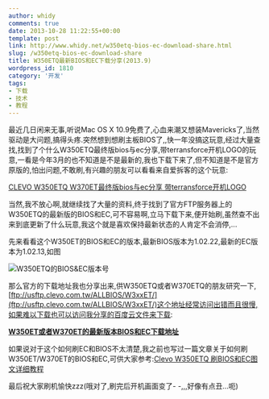 ```yaml
---
author: whidy
comments: true
date: 2013-10-28 11:22:55+00:00
template: post
link: http://www.whidy.net/w350etq-bios-ec-download-share.html
slug: /w350etq-bios-ec-download-share
title: W350ETQ最新BIOS和EC下载分享(2013.9)
wordpress_id: 1810
category: '开发'
tags:
- 下载
- 技术
- 教程
---
```


最近几日闲来无事,听说Mac OS X 10.9免费了,心血来潮又想装Mavericks了,当然驱动是大问题,搞得头疼.突然想到想刷主板BIOS了,,快一年没搞这玩意,经过大量查找,找到了个什么W350ETQ最终版bios与ec分享,带terransforce开机LOGO的玩意,一看是今年3月的也不知道是不是最新的,我也下载下来了,但不知道是不是官方原版的,怕出问题,不敢刷,有兴趣的朋友可以看看来自爱拆客的这个玩意:

[CLEVO W350ETQ W370ET最终版bios与ec分享 带terransforce开机LOGO](http://bbs.5ichecker.com/read-htm-tid-63131.html)

当然,我不放心啊,就继续找了大量的资料,终于找到了官方FTP服务器上的W350ETQ的最新版的BIOS和EC,可不容易啊,立马下载下来,便开始刷,虽然查不出来到底更新了什么玩意,我这个就是喜欢保持最新状态的人肯定不会消停,...

先来看看这个W350ET的BIOS和EC的版本,最新BIOS版本为1.02.22,最新的EC版本为1.02.13,如图

![W350ETQ的BIOS&EC版本号](http://www.whidy.net/wp-content/uploads/2013/10/BIOSEC_Version-400x300.jpg)

[<!-- more -->](ftp://usftp.clevo.com.tw/ALLBIOS/W3xxET/)

那么官方的下载地址我也分享出来,供W350ETQ或者W370ETQ的朋友研究一下,[ftp://usftp.clevo.com.tw/ALLBIOS/W3xxET/](ftp://usftp.clevo.com.tw/ALLBIOS/W3xxET/)这个地址经常访问出错而且很慢,如果难以下载也可以访问我分享的百度云文件来下载:

**[W350ET或者W370ET的最新版本BIOS和EC下载地址](http://pan.baidu.com/share/link?shareid=2248345293&uk=3993253783)**

如果说对于这个如何刷EC和BIOS不太清楚,我之前也写过一篇文章关于如何刷W350ET/W370ET的BIOS和EC,可供大家参考:[Clevo W350ETQ 刷BIOS和EC图文详细教程](http://www.whidy.net/clevo-w350etq-bios-ec-flash.html)

最后祝大家刷机愉快zzz(哦对了,刷完后开机画面变了- -,,,好像有点丑...呃)
